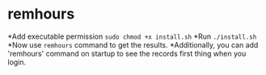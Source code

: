 # remhours

*Add executable permission `sudo chmod +x install.sh`
*Run `./install.sh`
*Now use `remhours` command to get the results.
*Additionally, you can add 'remhours' command on startup to see the records first thing when you login.
